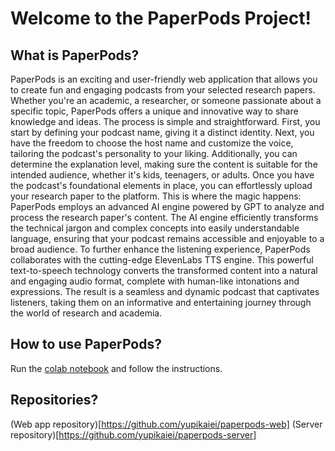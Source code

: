 # Welcome to the PaperPods Project!

## What is PaperPods?

PaperPods is an exciting and user-friendly web application that allows you to create fun and engaging podcasts from your selected research papers. Whether you're an academic, a researcher, or someone passionate about a specific topic, PaperPods offers a unique and innovative way to share knowledge and ideas. The process is simple and straightforward. First, you start by defining your podcast name, giving it a distinct identity. Next, you have the freedom to choose the host name and customize the voice, tailoring the podcast's personality to your liking. Additionally, you can determine the explanation level, making sure the content is suitable for the intended audience, whether it's kids, teenagers, or adults. Once you have the podcast's foundational elements in place, you can effortlessly upload your research paper to the platform. This is where the magic happens: PaperPods employs an advanced AI engine powered by GPT to analyze and process the research paper's content. The AI engine efficiently transforms the technical jargon and complex concepts into easily understandable language, ensuring that your podcast remains accessible and enjoyable to a broad audience. To further enhance the listening experience, PaperPods collaborates with the cutting-edge ElevenLabs TTS engine. This powerful text-to-speech technology converts the transformed content into a natural and engaging audio format, complete with human-like intonations and expressions. The result is a seamless and dynamic podcast that captivates listeners, taking them on an informative and entertaining journey through the world of research and academia.

## How to use PaperPods?

Run the <a href="https://colab.research.google.com/drive/1ovUZ7I4BJ0wfHTlgOiZlwV7ph2Xe1K39#scrollTo=f_0YRZiUylMW" target="_blank">colab notebook</a> and follow the instructions.

## Repositories?

(Web app repository)[https://github.com/yupikaiei/paperpods-web]
(Server repository)[https://github.com/yupikaiei/paperpods-server]


